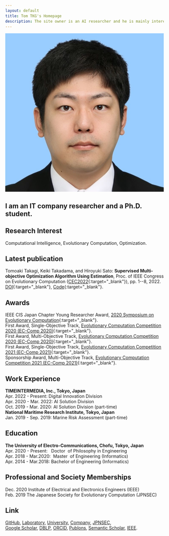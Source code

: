 ```yaml
---
layout: default
title: Tom TKG's Homepage
description: The site owner is an AI researcher and he is mainly interested in evolutionary computation and multi-objective optimization.　You can see his papers, codes, and images on this site.
---
```


<img class="profile-picture" src="myface.jpg">

## I am an IT company researcher and a Ph.D. student.

## Research Interest

Computational Intelligence, Evolutionary Computation, Optimization.

## Latest publication
Tomoaki Takagi, Keiki Takadama, and Hiroyuki Sato: **Supervised Multi-objective Optimization Algorithm Using Estimation**, Proc. of IEEE Congress on Evolutionary Computation ([CEC2022](https://wcci2022.org){:target="_blank"}), pp. 1--8, 2022. [DOI](https://doi.org/10.1109/CEC55065.2022.9870375){:target="_blank"}, [Code](https://github.com/tomtkg/SMOA){:target="_blank"}.

## Awards
IEEE CIS Japan Chapter Young Researcher Award, [2020 Symposium on Evolutionary Computation](http://www.jpnsec.org/yra.html){:target="_blank"}.  
First Award, Single-Objective Track, [Evolutionary Computation Competition 2020 (EC-Comp 2020)](https://ec-comp.jpnsec.org/competitions/eccomp2020){:target="_blank"}.  
First Award, Multi-Objective Track, [Evolutionary Computation Competition 2020 (EC-Comp 2020)](https://ec-comp.jpnsec.org/competitions/eccomp2020){:target="_blank"}.  
First Award, Single-Objective Track, [Evolutionary Computation Competition 2021 (EC-Comp 2021)](https://ec-comp.jpnsec.org/competitions/eccomp2021){:target="_blank"}.  
Sponsorship Award, Multi-Objective Track, [Evolutionary Computation Competition 2021 (EC-Comp 2021)](https://ec-comp.jpnsec.org/competitions/eccomp2021){:target="_blank"}.  

## Work Experience
**TIMEINTERMEDIA, Inc., Tokyo, Japan**  
Apr. 2022 - Present: Digital Innovation Division  
Apr. 2020 - Mar. 2022: AI Solution Division  
Oct. 2019 - Mar. 2020: AI Solution Division (part-time)  
**National Maritime Research Institute, Tokyo, Japan**  
Jan. 2019 - Sep. 2019: Marine Risk Assessment (part-time)

## Education
**The University of Electro-Communications, Chofu, Tokyo, Japan**  
Apr. 2020 - Present: &nbsp;&nbsp;Doctor &nbsp;of Philosophy in Engineering  
Apr. 2018 - Mar.2020: &nbsp;Master &nbsp;of Engineering (Informatics)  
Apr. 2014 - Mar.2018: Bachelor of Engineering (Informatics)

## Professional and Society Memberships
Dec. 2020 Institute of Electrical and Electronics Engineers (IEEE)  
Feb. 2019 The Japanese Society for Evolutionary Computation (JPNSEC)  

## Link
[GitHub](https://github.com/tomtkg), [Laboratory](https://nic.lab.uec.ac.jp/index.php/tomoakitakagi), [University](https://www.uec.ac.jp), [Company](https://www.timedia.co.jp), [JPNSEC](http://www.jpnsec.org),  
[Google Scholar](https://scholar.google.co.jp/citations?user=jsYC8NMAAAAJ), [DBLP](https://dblp.uni-trier.de/pers/hd/t/Takagi:Tomoaki), [ORCID](https://orcid.org/0000-0003-3748-9797), [Publons](https://publons.com/researcher/3926140), [Semantic Scholar](https://www.semanticscholar.org/author/94460343), [IEEE](https://ieee-collabratec.ieee.org/app/p/tomtkg).

